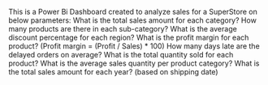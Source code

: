 This is a Power Bi Dashboard created to analyze sales for a SuperStore on below parameters:
What is the total sales amount for each category?
How many products are there in each sub-category?
What is the average discount percentage for each region?
What is the profit margin for each product? (Profit margin = (Profit / Sales) * 100)
How many days late are the delayed orders on average?
What is the total quantity sold for each product?
What is the average sales quantity per product category?
What is the total sales amount for each year? (based on shipping date)
